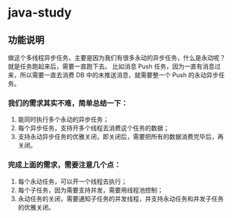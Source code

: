 # java-study
## 功能说明
做这个多线程异步任务，主要是因为我们有很多永动的异步任务，什么是永动呢？就是任务跑起来后，需要一直跑下去。
比如消息 Push 任务，因为一直有消息过来，所以需要一直去消费 DB 中的未推送消息，就需要整一个 Push 的永动异步任务。

### 我们的需求其实不难，简单总结一下：
1. 能同时执行多个永动的异步任务；
2. 每个异步任务，支持开多个线程去消费这个任务的数据；
3. 支持永动异步任务的优雅关闭，即关闭后，需要把所有的数据消费完毕后，再关闭。

### 完成上面的需求，需要注意几个点：
1. 每个永动任务，可以开一个线程去执行；
2. 每个子任务，因为需要支持并发，需要用线程池控制；
3. 永动任务的关闭，需要通知子任务的并发线程，并支持永动任务和并发子任务的优雅关闭。
